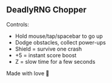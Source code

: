 DeadlyRNG Chopper
------------------
Controls: 
- Hold mouse/tap/spacebar to go up
- Dodge obstacles, collect power-ups
- Shield = survive one crash
- +5 = instant score boost
- Z = slow time for a few seconds

Made with love 🚁
